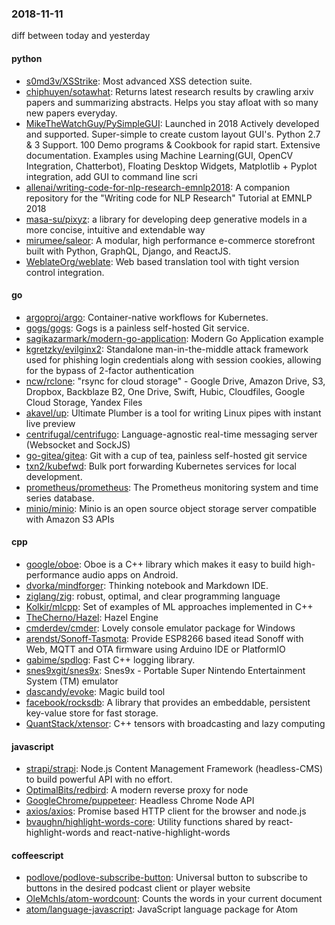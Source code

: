 ### 2018-11-11
diff between today and yesterday

#### python
* [s0md3v/XSStrike](https://github.com/s0md3v/XSStrike): Most advanced XSS detection suite.
* [chiphuyen/sotawhat](https://github.com/chiphuyen/sotawhat): Returns latest research results by crawling arxiv papers and summarizing abstracts. Helps you stay afloat with so many new papers everyday.
* [MikeTheWatchGuy/PySimpleGUI](https://github.com/MikeTheWatchGuy/PySimpleGUI): Launched in 2018 Actively developed and supported. Super-simple to create custom layout GUI's. Python 2.7 & 3 Support. 100 Demo programs & Cookbook for rapid start. Extensive documentation. Examples using Machine Learning(GUI, OpenCV Integration, Chatterbot), Floating Desktop Widgets, Matplotlib + Pyplot integration, add GUI to command line scri
* [allenai/writing-code-for-nlp-research-emnlp2018](https://github.com/allenai/writing-code-for-nlp-research-emnlp2018): A companion repository for the "Writing code for NLP Research" Tutorial at EMNLP 2018
* [masa-su/pixyz](https://github.com/masa-su/pixyz): a library for developing deep generative models in a more concise, intuitive and extendable way
* [mirumee/saleor](https://github.com/mirumee/saleor): A modular, high performance e-commerce storefront built with Python, GraphQL, Django, and ReactJS.
* [WeblateOrg/weblate](https://github.com/WeblateOrg/weblate): Web based translation tool with tight version control integration.

#### go
* [argoproj/argo](https://github.com/argoproj/argo): Container-native workflows for Kubernetes.
* [gogs/gogs](https://github.com/gogs/gogs): Gogs is a painless self-hosted Git service.
* [sagikazarmark/modern-go-application](https://github.com/sagikazarmark/modern-go-application): Modern Go Application example
* [kgretzky/evilginx2](https://github.com/kgretzky/evilginx2): Standalone man-in-the-middle attack framework used for phishing login credentials along with session cookies, allowing for the bypass of 2-factor authentication
* [ncw/rclone](https://github.com/ncw/rclone): "rsync for cloud storage" - Google Drive, Amazon Drive, S3, Dropbox, Backblaze B2, One Drive, Swift, Hubic, Cloudfiles, Google Cloud Storage, Yandex Files
* [akavel/up](https://github.com/akavel/up): Ultimate Plumber is a tool for writing Linux pipes with instant live preview
* [centrifugal/centrifugo](https://github.com/centrifugal/centrifugo): Language-agnostic real-time messaging server (Websocket and SockJS)
* [go-gitea/gitea](https://github.com/go-gitea/gitea): Git with a cup of tea, painless self-hosted git service
* [txn2/kubefwd](https://github.com/txn2/kubefwd): Bulk port forwarding Kubernetes services for local development.
* [prometheus/prometheus](https://github.com/prometheus/prometheus): The Prometheus monitoring system and time series database.
* [minio/minio](https://github.com/minio/minio): Minio is an open source object storage server compatible with Amazon S3 APIs

#### cpp
* [google/oboe](https://github.com/google/oboe): Oboe is a C++ library which makes it easy to build high-performance audio apps on Android.
* [dvorka/mindforger](https://github.com/dvorka/mindforger): Thinking notebook and Markdown IDE.
* [ziglang/zig](https://github.com/ziglang/zig): robust, optimal, and clear programming language
* [Kolkir/mlcpp](https://github.com/Kolkir/mlcpp): Set of examples of ML approaches implemented in C++
* [TheCherno/Hazel](https://github.com/TheCherno/Hazel): Hazel Engine
* [cmderdev/cmder](https://github.com/cmderdev/cmder): Lovely console emulator package for Windows
* [arendst/Sonoff-Tasmota](https://github.com/arendst/Sonoff-Tasmota): Provide ESP8266 based itead Sonoff with Web, MQTT and OTA firmware using Arduino IDE or PlatformIO
* [gabime/spdlog](https://github.com/gabime/spdlog): Fast C++ logging library.
* [snes9xgit/snes9x](https://github.com/snes9xgit/snes9x): Snes9x - Portable Super Nintendo Entertainment System (TM) emulator
* [dascandy/evoke](https://github.com/dascandy/evoke): Magic build tool
* [facebook/rocksdb](https://github.com/facebook/rocksdb): A library that provides an embeddable, persistent key-value store for fast storage.
* [QuantStack/xtensor](https://github.com/QuantStack/xtensor): C++ tensors with broadcasting and lazy computing

#### javascript
* [strapi/strapi](https://github.com/strapi/strapi):  Node.js Content Management Framework (headless-CMS) to build powerful API with no effort.
* [OptimalBits/redbird](https://github.com/OptimalBits/redbird): A modern reverse proxy for node
* [GoogleChrome/puppeteer](https://github.com/GoogleChrome/puppeteer): Headless Chrome Node API
* [axios/axios](https://github.com/axios/axios): Promise based HTTP client for the browser and node.js
* [bvaughn/highlight-words-core](https://github.com/bvaughn/highlight-words-core): Utility functions shared by react-highlight-words and react-native-highlight-words

#### coffeescript
* [podlove/podlove-subscribe-button](https://github.com/podlove/podlove-subscribe-button): Universal button to subscribe to buttons in the desired podcast client or player website
* [OleMchls/atom-wordcount](https://github.com/OleMchls/atom-wordcount): Counts the words in your current document
* [atom/language-javascript](https://github.com/atom/language-javascript): JavaScript language package for Atom
